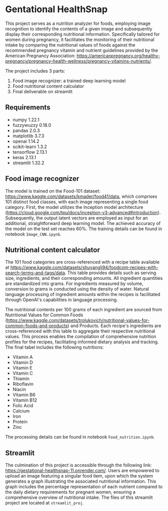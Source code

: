 # Gentational HealthSnap

This project serves as a nutrition analyzer for foods, employing image recognition to identify the contents of a given image and subsequently display their corresponding nutritional information. Specifically tailored for women during pregnancy, it facilitates the monitoring of their nutritional intake by comparing the nutritional values of foods against the recommended pregnancy vitamin and nutrient guidelines provided by the American Pregnancy Association:  https://americanpregnancy.org/healthy-pregnancy/pregnancy-health-wellness/pregnancy-vitamins-nutrients/. 

The project includes 3 parts: 
1. Food image recognizer: a trained deep learning model
2. Food nutritional content calculator
3. Final deliverable on streamlit

## Requirements
- numpy 1.22.1
- fuzzywuzzy 0.18.0
- pandas 2.0.3
- matplotlib 3.7.3
- openai 1.14.2
- scikit-learn 1.3.2
- tensorflow 2.13.1
- keras 2.13.1
- streamlit 1.32.2

## Food image recognizer

The model is trained on the Food-101 dataset: https://www.kaggle.com/datasets/kmader/food41/data, which comprises 101 distinct food classes, with each image representing a single food category. First, the model utilizes the Inception model architecture (https://cloud.google.com/tpu/docs/inception-v3-advanced#introduction). Subsequently, the output latent vectors are employed as input for an additional, straightforward deep learning model. The achieved accuracy of the model on the test set reaches 60%. The training details can be found in notebook `Image_CNN.ipynb`.

## Nutritional content calculator

The 101 food categories are cross-referenced with a recipe table available at https://www.kaggle.com/datasets/shuyangli94/foodcom-recipes-with-search-terms-and-tags/data. This table provides details such as serving size, ingredients, and their corresponding amounts. All ingredient quantities are standardized into grams. For ingredients measured by volume, conversion to grams is conducted using the density of water. Natural language processing of ingredient amounts within the recipes is facilitated through OpenAI's capabilities in language processing.

The nutritional contents per 100 grams of each ingredient are sourced from Nutritional Values for Common Foods (https://www.kaggle.com/datasets/trolukovich/nutritional-values-for-common-foods-and-products) and Products. Each recipe's ingredients are cross-referenced with this table to aggregate their respective nutritional values. This process enables the compilation of comprehensive nutrition profiles for the recipes, facilitating informed dietary analysis and tracking. The final tabel includes the following nutritions: 

- Vitamin A
- Vitamin D
- Vitamin E
- Vitamin C
- Thiamin
- Riboflavin
- Niacin
- Vitamin B6
- Vitamin B12
- Folic Acid
- Calcium
- Iron
- Protein
- Zinc

The processing details can be found in notebook `Food_nutrition.ipynb`.

## Streamlit 

The culmination of this project is accessible through the following link: https://gestational-healthsnap-11.onrender.com/. Users are empowered to upload an image featuring a singular food item, upon which the system generates a graph illustrating the associated nutritional information. This graph includes the percentage representation of each nutrient compared to the daily dietary requirements for pregnant women, ensuring a comprehensive overview of nutritional intake. The files of this streamlit project are located at `streamlit_proj`.
